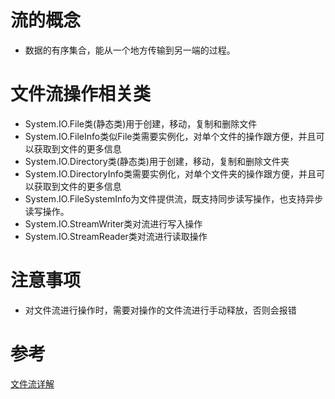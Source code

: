 # 流的概念

* 数据的有序集合，能从一个地方传输到另一端的过程。

# 文件流操作相关类

* System.IO.File类(静态类)用于创建，移动，复制和删除文件
* System.IO.FileInfo类似File类需要实例化，对单个文件的操作跟方便，并且可以获取到文件的更多信息
* System.IO.Directory类(静态类)用于创建，移动，复制和删除文件夹
* System.IO.DirectoryInfo类需要实例化，对单个文件夹的操作跟方便，并且可以获取到文件的更多信息
* System.IO.FileSystemInfo为文件提供流，既支持同步读写操作，也支持异步读写操作。
* System.IO.StreamWriter类对流进行写入操作
* System.IO.StreamReader类对流进行读取操作

# 注意事项

* 对文件流进行操作时，需要对操作的文件流进行手动释放，否则会报错

# 参考
[文件流详解](https://www.cnblogs.com/yaoteng00/p/12550939.html)